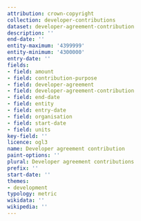 ```yaml
---
attribution: crown-copyright
collection: developer-contributions
dataset: developer-agreement-contribution
description: ''
end-date: ''
entity-maximum: '4399999'
entity-minimum: '4300000'
entry-date: ''
fields:
- field: amount
- field: contribution-purpose
- field: developer-agreement
- field: developer-agreement-contribution
- field: end-date
- field: entity
- field: entry-date
- field: organisation
- field: start-date
- field: units
key-field: ''
licence: ogl3
name: Developer agreement contribution
paint-options: ''
plural: Developer agreement contributions
prefix: ''
start-date: ''
themes:
- development
typology: metric
wikidata: ''
wikipedia: ''
---
```

